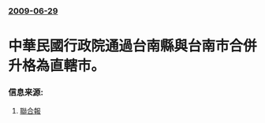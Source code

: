 ### [2009-06-29](/news/2009/06/29/index.md)

##### 
#  中華民國行政院通過台南縣與台南市合併升格為直轄市。




### 信息来源:

1. [聯合報](http://udn.com/NEWS/NATIONAL/NATS1/4990595.shtml)
